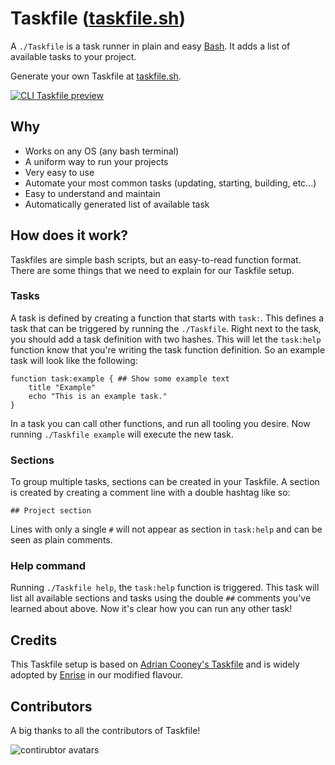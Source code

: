# Taskfile ([taskfile.sh](https://taskfile.sh))

A `./Taskfile` is a task runner in plain and easy [Bash](https://nl.wikipedia.org/wiki/Bash). It adds a list of
available tasks to your project.

Generate your own Taskfile at [taskfile.sh](https://taskfile.sh).

[![CLI Taskfile preview](./images/cli-preview.gif)](https://taskfile.sh)

## Why

- Works on any OS (any bash terminal)
- A uniform way to run your projects
- Very easy to use
- Automate your most common tasks (updating, starting, building, etc...)
- Easy to understand and maintain
- Automatically generated list of available task

## How does it work?

Taskfiles are simple bash scripts, but an easy-to-read function format. There are some things that we need to explain
for our Taskfile setup.

### Tasks

A task is defined by creating a function that starts with `task:`. This defines a task that can be triggered by running
the `./Taskfile`. Right next to the task, you should add a task definition with two hashes. This will let the
`task:help` function know that you're writing the task function definition. So an example task will look like the
following:

```shell
function task:example { ## Show some example text
    title "Example"
    echo "This is an example task."
}
```

In a task you can call other functions, and run all tooling you desire. Now running `./Taskfile example` will execute
the new task.

### Sections

To group multiple tasks, sections can be created in your Taskfile. A section is created by creating a comment line with
a double hashtag like so:

```shell
## Project section
```

Lines with only a single `#` will not appear as section in `task:help` and can be seen as plain comments.

### Help command

Running `./Taskfile help`, the `task:help` function is triggered. This task will list all available sections and tasks
using the double `##` comments you've learned about above. Now it's clear how you can run any other task!

## Credits

This Taskfile setup is based on [Adrian Cooney's Taskfile](https://github.com/adriancooney/Taskfile) and is widely
adopted by [Enrise](https://enrise.com) in our modified flavour.

## Contributors

A big thanks to all the contributors of Taskfile!

![contirubtor avatars](https://contrib.rocks/image?repo=enrise/taskfile)
